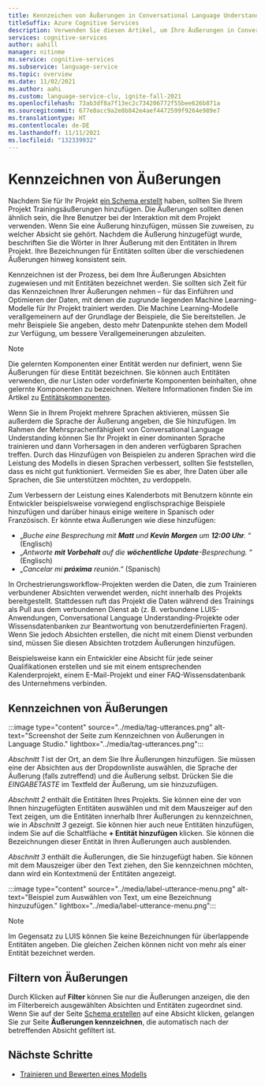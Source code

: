 ```yaml
---
title: Kennzeichen von Äußerungen in Conversational Language Understanding
titleSuffix: Azure Cognitive Services
description: Verwenden Sie diesen Artikel, um Ihre Äußerungen in Conversational Language Understanding-Projekten zu kennzeichnen.
services: cognitive-services
author: aahill
manager: nitinme
ms.service: cognitive-services
ms.subservice: language-service
ms.topic: overview
ms.date: 11/02/2021
ms.author: aahi
ms.custom: language-service-clu, ignite-fall-2021
ms.openlocfilehash: 73ab3df8a7f13ec2c734206772f55bee626b871a
ms.sourcegitcommit: 677e8acc9a2e8b842e4aef4472599f9264e989e7
ms.translationtype: HT
ms.contentlocale: de-DE
ms.lasthandoff: 11/11/2021
ms.locfileid: "132339932"
---
```

# <a name="how-to-tag-utterances"></a>Kennzeichnen von Äußerungen

Nachdem Sie für Ihr Projekt [ein Schema erstellt](build-schema.md) haben, sollten Sie Ihrem Projekt Trainingsäußerungen hinzufügen. Die Äußerungen sollten denen ähnlich sein, die Ihre Benutzer bei der Interaktion mit dem Projekt verwenden. Wenn Sie eine Äußerung hinzufügen, müssen Sie zuweisen, zu welcher Absicht sie gehört. Nachdem die Äußerung hinzugefügt wurde, beschriften Sie die Wörter in Ihrer Äußerung mit den Entitäten in Ihrem Projekt. Ihre Bezeichnungen für Entitäten sollten über die verschiedenen Äußerungen hinweg konsistent sein.

Kennzeichnen ist der Prozess, bei dem Ihre Äußerungen Absichten zugewiesen und mit Entitäten bezeichnet werden. Sie sollten sich Zeit für das Kennzeichnen Ihrer Äußerungen nehmen – für das Einführen und Optimieren der Daten, mit denen die zugrunde liegenden Machine Learning-Modelle für Ihr Projekt trainiert werden. Die Machine Learning-Modelle verallgemeinern auf der Grundlage der Beispiele, die Sie bereitstellen. Je mehr Beispiele Sie angeben, desto mehr Datenpunkte stehen dem Modell zur Verfügung, um bessere Verallgemeinerungen abzuleiten.

> [!NOTE]
>  Die gelernten Komponenten einer Entität werden nur definiert, wenn Sie Äußerungen für diese Entität bezeichnen. Sie können auch Entitäten verwenden, die _nur_ Listen oder vordefinierte Komponenten beinhalten, ohne gelernte Komponenten zu bezeichnen. Weitere Informationen finden Sie im Artikel zu [Entitätskomponenten](../concepts/entity-components.md).

Wenn Sie in Ihrem Projekt mehrere Sprachen aktivieren, müssen Sie außerdem die Sprache der Äußerung angeben, die Sie hinzufügen. Im Rahmen der Mehrsprachenfähigkeit von Conversational Language Understanding können Sie Ihr Projekt in einer dominanten Sprache trainieren und dann Vorhersagen in den anderen verfügbaren Sprachen treffen. Durch das Hinzufügen von Beispielen zu anderen Sprachen wird die Leistung des Modells in diesen Sprachen verbessert, sollten Sie feststellen, dass es nicht gut funktioniert. Vermeiden Sie es aber, Ihre Daten über alle Sprachen, die Sie unterstützen möchten, zu verdoppeln. 

Zum Verbessern der Leistung eines Kalenderbots mit Benutzern könnte ein Entwickler beispielsweise vorwiegend englischsprachige Beispiele hinzufügen und darüber hinaus einige weitere in Spanisch oder Französisch. Er könnte etwa Äußerungen wie diese hinzufügen:

* „_Buche eine Besprechung mit **Matt** und **Kevin** **Morgen**  um **12:00 Uhr**._ “ (Englisch)
* „_Antworte **mit Vorbehalt** auf die **wöchentliche Update**-Besprechung._ “ (Englisch)
* „_Cancelar mi **próxima** reunión_.“ (Spanisch)

In Orchestrierungsworkflow-Projekten werden die Daten, die zum Trainieren verbundener Absichten verwendet werden, nicht innerhalb des Projekts bereitgestellt. Stattdessen ruft das Projekt die Daten während des Trainings als Pull aus dem verbundenen Dienst ab (z. B. verbundene LUIS-Anwendungen, Conversational Language Understanding-Projekte oder Wissensdatenbanken zur Beantwortung von benutzerdefinierten Fragen). Wenn Sie jedoch Absichten erstellen, die nicht mit einem Dienst verbunden sind, müssen Sie diesen Absichten trotzdem Äußerungen hinzufügen.

Beispielsweise kann ein Entwickler eine Absicht für jede seiner Qualifikationen erstellen und sie mit einem entsprechenden Kalenderprojekt, einem E-Mail-Projekt und einer FAQ-Wissensdatenbank des Unternehmens verbinden. 

## <a name="tag-utterances"></a>Kennzeichnen von Äußerungen

:::image type="content" source="../media/tag-utterances.png" alt-text="Screenshot der Seite zum Kennzeichnen von Äußerungen in Language Studio." lightbox="../media/tag-utterances.png":::

*Abschnitt 1* ist der Ort, an dem Sie Ihre Äußerungen hinzufügen. Sie müssen eine der Absichten aus der Dropdownliste auswählen, die Sprache der Äußerung (falls zutreffend) und die Äußerung selbst. Drücken Sie die *EINGABETASTE* im Textfeld der Äußerung, um sie hinzuzufügen.

*Abschnitt 2* enthält die Entitäten Ihres Projekts. Sie können eine der von Ihnen hinzugefügten Entitäten auswählen und mit dem Mauszeiger auf den Text zeigen, um die Entitäten innerhalb Ihrer Äußerungen zu kennzeichnen, wie in *Abschnitt 3* gezeigt. Sie können hier auch neue Entitäten hinzufügen, indem Sie auf die Schaltfläche **+ Entität hinzufügen** klicken. Sie können die Bezeichnungen dieser Entität in Ihren Äußerungen auch ausblenden. 

*Abschnitt 3* enthält die Äußerungen, die Sie hinzugefügt haben. Sie können mit dem Mauszeiger über den Text ziehen, den Sie kennzeichnen möchten, dann wird ein Kontextmenü der Entitäten angezeigt.

:::image type="content" source="../media/label-utterance-menu.png" alt-text="Beispiel zum Auswählen von Text, um eine Bezeichnung hinzuzufügen." lightbox="../media/label-utterance-menu.png":::

> [!NOTE]
> Im Gegensatz zu LUIS können Sie keine Bezeichnungen für überlappende Entitäten angeben. Die gleichen Zeichen können nicht von mehr als einer Entität bezeichnet werden.

## <a name="filter-utterances"></a>Filtern von Äußerungen

Durch Klicken auf **Filter** können Sie nur die Äußerungen anzeigen, die den im Filterbereich ausgewählten Absichten und Entitäten zugeordnet sind.
Wenn Sie auf der Seite [Schema erstellen](./build-schema.md) auf eine Absicht klicken, gelangen Sie zur Seite **Äußerungen kennzeichnen**, die automatisch nach der betreffenden Absicht gefiltert ist. 

## <a name="next-steps"></a>Nächste Schritte
* [Trainieren und Bewerten eines Modells](./train-model.md)
